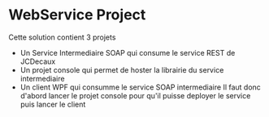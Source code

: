 # WebService Project
Cette solution contient 3 projets
* Un Service Intermediaire SOAP qui consume le service REST de JCDecaux
* Un projet console qui permet de hoster la librairie du service intermediaire
* Un client WPF qui consumme le service SOAP intermediaire
Il faut donc d'abord lancer le projet console pour qu'il puisse deployer le service puis lancer le client

